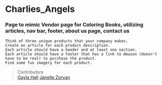 # Charlies_Angels
### Page to mimic Vendor page for Coloring Books, utilizing articles, nav bar, footer, about us page, contact us

```
Think of three unique products that your company makes.
Create an article for each product description.
Each article should have a header and at least one section.
Each article should have a footer that has a link to Amazon (doesn't have to be real) to purchase the product.
Find some fun imagery for each product.
```


> Contributors  
[Gayla Hall](gbea@rocketmail.com)
[Janelle Zorvan](jzorvan@gmail.com)
